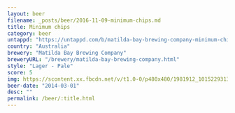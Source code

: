 ```yaml
---
layout: beer
filename: _posts/beer/2016-11-09-minimum-chips.md
title: Minimum chips
category: beer
untappd: "https://untappd.com/b/matilda-bay-brewing-company-minimum-chips/238946"
country: "Australia"
brewery: "Matilda Bay Brewing Company"
breweryURL: "/brewery/matilda-bay-brewing-company.html"
style: "Lager - Pale"
score: 5
img: https://scontent.xx.fbcdn.net/v/t1.0-0/p480x480/1981912_10152293133693745_209766969_n.jpg?oh=1034ac710bd4e6f11c7c44185279376d&oe=5A10DCC0
beer-date: "2014-03-01"
desc: ""
permalink: /beer/:title.html
---
```

